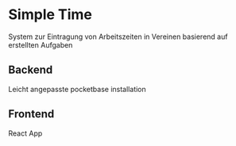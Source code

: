 # Simple Time

System zur Eintragung von Arbeitszeiten in Vereinen basierend auf erstellten Aufgaben

## Backend

Leicht angepasste pocketbase installation

## Frontend

React App
